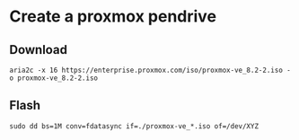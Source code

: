 # Create a proxmox pendrive

## Download
```
aria2c -x 16 https://enterprise.proxmox.com/iso/proxmox-ve_8.2-2.iso -o proxmox-ve_8.2-2.iso 
```

## Flash
```
sudo dd bs=1M conv=fdatasync if=./proxmox-ve_*.iso of=/dev/XYZ
```
